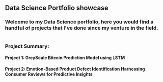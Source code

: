 ## Data Science Portfolio showcase
### Welcome to my Data Science portfolio, here you would find a handful of projects that I've done since my venture in the field.
#

### Project Summary: 
#### Project 1: GreyScale Bitcoin Prediction Model using LSTM
#### Project 2: Emotion-Based Product Defect Identification Harnessing Consumer Reviews for Predictive Insights
